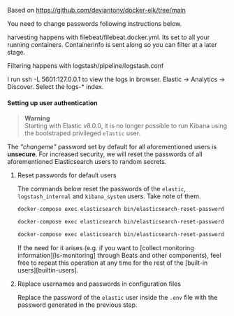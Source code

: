 Based on https://github.com/deviantony/docker-elk/tree/main

You need to change passwords following instructions below.

harvesting happens with filebeat/filebeat.docker.yml. Its set to all your running containers. Containerinfo is sent along so you can filter at a later stage. 

Filtering happens with logstash/pipeline/logstash.conf

I run ssh -L 5601:127.0.0.1 <myServer> to view the logs in browser. Elastic -> Analytics -> Discover. Select the logs-* index. 


#### Setting up user authentication

> **Warning**  
> Starting with Elastic v8.0.0, it is no longer possible to run Kibana using the bootstraped privileged `elastic` user.

The _"changeme"_ password set by default for all aforementioned users is **unsecure**. For increased security, we will
reset the passwords of all aforementioned Elasticsearch users to random secrets.

1. Reset passwords for default users

    The commands below reset the passwords of the `elastic`, `logstash_internal` and `kibana_system` users. Take note
    of them.

    ```sh
    docker-compose exec elasticsearch bin/elasticsearch-reset-password --batch --user elastic
    ```

    ```sh
    docker-compose exec elasticsearch bin/elasticsearch-reset-password --batch --user logstash_internal
    ```

    ```sh
    docker-compose exec elasticsearch bin/elasticsearch-reset-password --batch --user kibana_system
    ```

    If the need for it arises (e.g. if you want to [collect monitoring information][ls-monitoring] through Beats and
    other components), feel free to repeat this operation at any time for the rest of the [built-in
    users][builtin-users].

2. Replace usernames and passwords in configuration files

    Replace the password of the `elastic` user inside the `.env` file with the password generated in the previous step.


